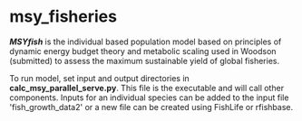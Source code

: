 # msy_fisheries

***MSYfish*** is the individual based population model based on principles of dynamic energy budget theory and metabolic scaling used in Woodson (submitted) to assess the maximum sustainable yield of global fisheries.

To run model, set input and output directories in **calc_msy_parallel_serve.py**. This file is the executable and will call other components. Inputs for an individual species can be added to the input file 'fish_growth_data2' or a new file can be created using FishLife or rfishbase.
